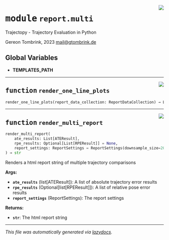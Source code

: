 <!-- markdownlint-disable -->

<a href="..\trajectopy_core\report\multi.py#L0"><img align="right" style="float:right;" src="https://img.shields.io/badge/-source-cccccc?style=flat-square"></a>

# <kbd>module</kbd> `report.multi`
Trajectopy - Trajectory Evaluation in Python 

Gereon Tombrink, 2023 mail@gtombrink.de 

**Global Variables**
---------------
- **TEMPLATES_PATH**

---

<a href="..\trajectopy_core\report\multi.py#L25"><img align="right" style="float:right;" src="https://img.shields.io/badge/-source-cccccc?style=flat-square"></a>

## <kbd>function</kbd> `render_one_line_plots`

```python
render_one_line_plots(report_data_collection: ReportDataCollection) → List[str]
```






---

<a href="..\trajectopy_core\report\multi.py#L43"><img align="right" style="float:right;" src="https://img.shields.io/badge/-source-cccccc?style=flat-square"></a>

## <kbd>function</kbd> `render_multi_report`

```python
render_multi_report(
    ate_results: List[ATEResult],
    rpe_results: Optional[List[RPEResult]] = None,
    report_settings: ReportSettings = ReportSettings(downsample_size=2000, scatter_max_std=4.0, ate_unit_is_mm=False, directed_ate=True, histogram_opacity=0.7, histogram_bargap=0.1, histogram_barmode='overlay', histogram_yaxis_title='Count', plot_mode='lines+markers', scatter_mode='markers', scatter_colorscale='RdYlBu_r', scatter_axis_order='xy', scatter_marker_size=5, pos_x_name='x', pos_y_name='y', pos_z_name='z', pos_x_unit='m', pos_y_unit='m', pos_z_unit='m', rot_x_name='roll', rot_y_name='pitch', rot_z_name='yaw', rot_unit='°', single_plot_export=ExportSettings(format='png', height=450, width=800, scale=6), two_subplots_export=ExportSettings(format='png', height=540, width=800, scale=6), three_subplots_export=ExportSettings(format='png', height=750, width=800, scale=6), single_plot_height=450, two_subplots_height=540, three_subplots_height=750)
) → str
```

Renders a html report string of multiple trajectory comparisons 



**Args:**
 
 - <b>`ate_results`</b> (list[ATEResult]):  A list of absolute trajectory error results 
 - <b>`rpe_results`</b> (Optional[list[RPEResult]]):  A list of relative pose error results 
 - <b>`report_settings`</b> (ReportSettings):  The report settings 



**Returns:**
 
 - <b>`str`</b>:  The html report string 




---

_This file was automatically generated via [lazydocs](https://github.com/ml-tooling/lazydocs)._
